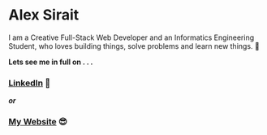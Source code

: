 # Alex Sirait

I am a Creative Full-Stack Web Developer and an Informatics Engineering Student, who loves building things, solve problems and learn new things. 🚀

**Lets see me in full on . . .**
### [LinkedIn](https://www.linkedin.com/in/alex-sirait-6b696b221/) 💖
***or***
### [My Website](https://alexsiraitnotes.vercel.app/) 😎
